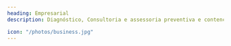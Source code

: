 ```yaml
---
heading: Empresarial
description: Diagnóstico, Consultoria e assessoria preventiva e contenciosa nas áreas - </br>Trabalhista, Tributária, Clientes, Fornecedores, Administrativo e legislação

icon: "/photos/business.jpg"
---
```

